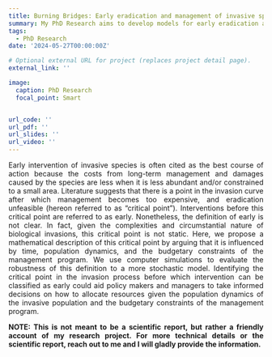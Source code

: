 ```yaml
---
title: Burning Bridges: Early eradication and management of invasive species 
summary: My PhD Research aims to develop models for early eradication and management of invasive species to help with the advancement of informed biosecurity strategies in Australia.
tags:
  - PhD Research
date: '2024-05-27T00:00:00Z'

# Optional external URL for project (replaces project detail page).
external_link: ''

image:
  caption: PhD Research
  focal_point: Smart


url_code: ''
url_pdf: ''
url_slides: ''
url_video: ''
---
```


<p style='text-align: justify;'> Early intervention of invasive species is often cited as the best course of action because the costs from long-term management and damages caused by the species are less when it is less abundant and/or constrained to a small area. Literature suggests that there is a point in the invasion curve after which management becomes too expensive, and eradication unfeasible (hereon referred to as “critical point”). Interventions before this critical point are referred to as early. Nonetheless, the definition of early is not clear. In fact, given the complexities and circumstantial nature of biological invasions, this critical point is not static. Here, we propose a mathematical description of this critical point by arguing that it is influenced by time, population dynamics, and the budgetary constraints of the management program. We use computer simulations to evaluate the robustness of this definition to a more stochastic model. Identifying the critical point in the invasion process before which intervention can be classified as early could aid policy makers and managers to take informed decisions on how to allocate resources given the population dynamics of the invasive population and the budgetary constraints of the management program.

<p style='text-align: justify;'><strong> NOTE: This is not meant to be a scientific report, but rather a friendly account of my research project. For more technical details or the scientific report, reach out to me and I will gladly provide the information. </strong>
</p>